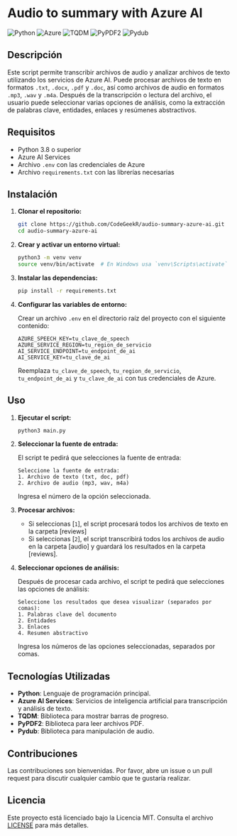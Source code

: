 # Audio to summary with Azure AI

![Python](https://img.shields.io/badge/Python-3.8%2B-blue)
![Azure](https://img.shields.io/badge/Azure-AI%20Services-blue)
![TQDM](https://img.shields.io/badge/TQDM-4.62.3-blue)
![PyPDF2](https://img.shields.io/badge/PyPDF2-1.26.0-blue)
![Pydub](https://img.shields.io/badge/Pydub-0.25.1-blue)

## Descripción

Este script permite transcribir archivos de audio y analizar archivos de texto utilizando los servicios de Azure AI. Puede procesar archivos de texto en formatos `.txt`, `.docx`, `.pdf` y `.doc`, así como archivos de audio en formatos `.mp3`, `.wav` y `.m4a`. Después de la transcripción o lectura del archivo, el usuario puede seleccionar varias opciones de análisis, como la extracción de palabras clave, entidades, enlaces y resúmenes abstractivos.

## Requisitos

- Python 3.8 o superior
- Azure AI Services
- Archivo `.env` con las credenciales de Azure
- Archivo `requirements.txt` con las librerías necesarias

## Instalación

1. **Clonar el repositorio:**

   ```sh
   git clone https://github.com/CodeGeekR/audio-summary-azure-ai.git
   cd audio-summary-azure-ai
   ```

2. **Crear y activar un entorno virtual:**

   ```sh
   python3 -m venv venv
   source venv/bin/activate  # En Windows usa `venv\Scripts\activate`
   ```

3. **Instalar las dependencias:**

   ```sh
   pip install -r requirements.txt
   ```

4. **Configurar las variables de entorno:**

   Crear un archivo `.env` en el directorio raíz del proyecto con el siguiente contenido:

   ```env
   AZURE_SPEECH_KEY=tu_clave_de_speech
   AZURE_SERVICE_REGION=tu_region_de_servicio
   AI_SERVICE_ENDPOINT=tu_endpoint_de_ai
   AI_SERVICE_KEY=tu_clave_de_ai
   ```

   Reemplaza `tu_clave_de_speech`, `tu_region_de_servicio`, `tu_endpoint_de_ai` y `tu_clave_de_ai` con tus credenciales de Azure.

## Uso

1. **Ejecutar el script:**

   ```sh
   python3 main.py
   ```

2. **Seleccionar la fuente de entrada:**

   El script te pedirá que selecciones la fuente de entrada:

   ```plaintext
   Seleccione la fuente de entrada:
   1. Archivo de texto (txt, doc, pdf)
   2. Archivo de audio (mp3, wav, m4a)
   ```

   Ingresa el número de la opción seleccionada.

3. **Procesar archivos:**

   - Si seleccionas [`1`], el script procesará todos los archivos de texto en la carpeta [reviews]
   - Si seleccionas [`2`], el script transcribirá todos los archivos de audio en la carpeta [audio] y guardará los resultados en la carpeta [reviews].

4. **Seleccionar opciones de análisis:**

   Después de procesar cada archivo, el script te pedirá que selecciones las opciones de análisis:

   ```plaintext
   Seleccione los resultados que desea visualizar (separados por comas):
   1. Palabras clave del documento
   2. Entidades
   3. Enlaces
   4. Resumen abstractivo
   ```

   Ingresa los números de las opciones seleccionadas, separados por comas.

## Tecnologías Utilizadas

- **Python**: Lenguaje de programación principal.
- **Azure AI Services**: Servicios de inteligencia artificial para transcripción y análisis de texto.
- **TQDM**: Biblioteca para mostrar barras de progreso.
- **PyPDF2**: Biblioteca para leer archivos PDF.
- **Pydub**: Biblioteca para manipulación de audio.

## Contribuciones

Las contribuciones son bienvenidas. Por favor, abre un issue o un pull request para discutir cualquier cambio que te gustaría realizar.

## Licencia

Este proyecto está licenciado bajo la Licencia MIT. Consulta el archivo [LICENSE](https://es.wikipedia.org/wiki/Licencia_MIT) para más detalles.
